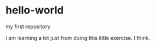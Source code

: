 # hello-world
my first repository

I am learning a lot just from doing this little exercise.
I think.
